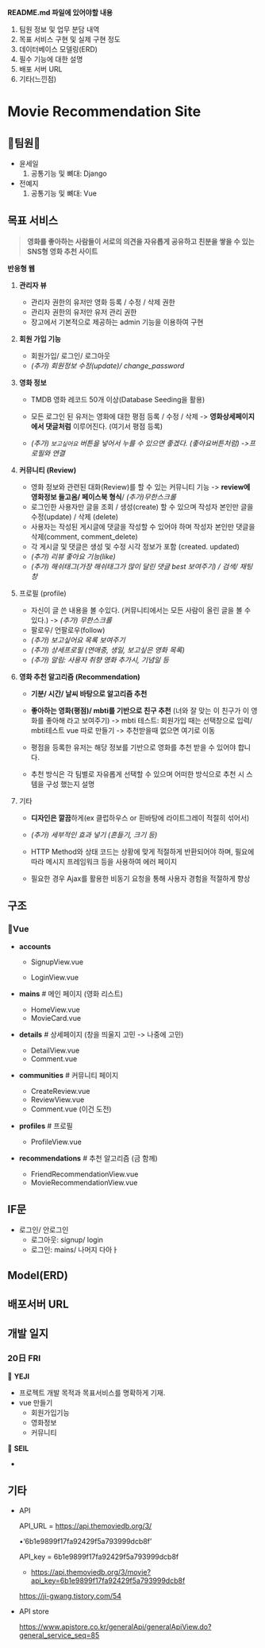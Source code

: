 **README.md 파일에 있어야할 내용**

1. 팀원 정보 및 업무 분담 내역
2. 목표 서비스 구현 및 실제 구현 정도
3. 데이터베이스 모델링(ERD)
4. 필수 기능에 대한 설명
5. 배포 서버 URL
6. 기타(느낀점)

# Movie Recommendation Site

## 👩팀원🧑

- 윤세일
  1. 공통기능 및 뼈대: Django
- 전예지
  1. 공통기능 및 뼈대: Vue

## 목표 서비스

> **영화를 좋아하는 사람들이 서로의 의견을 자유롭게 공유하고 친분을 쌓을 수 있는 SNS형 영화 추천 사이트**

**반응형 웹**

1. **관리자 뷰**
   
   - 관리자 권한의 유저만 영화 등록 / 수정 / 삭제 권한
   - 관리자 권한의 유저만 유저 관리 권한
   - 장고에서 기본적으로 제공하는 admin 기능을 이용하여 구현
   
2. **회원 가입 기능**

   - 회원가입/ 로그인/ 로그아웃
   - *(추가) 회원정보 수정(update)/ change_password*

3. **영화 정보**

   - TMDB 영화 레코드 50개 이상(Database Seeding을 활용)
   - 모든 로그인 된 유저는 영화에 대한 평점 등록 / 수정 / 삭제 
     -> **영화상세페이지에서 댓글처럼** 이루어진다. (여기서  평점 등록)

   - *(추가) `보고싶어요` 버튼을 넣어서 누를 수 있으면 좋겠다. (좋아요버튼처럼) ->프로필와 연결*

4. **커뮤니티 (Review)**

   - 영화 정보와 관련된 대화(Review)를 할 수 있는 커뮤니티 기능 -> **review에 영화정보 들고옴/ 페이스북 형식**/ *(추가)무한스크롤*
   - 로그인한 사용자만 글을 조회 / 생성(create) 할 수 있으며 작성자 본인만 글을 수정(update) / 삭제 (delete)
   - 사용자는 작성된 게시글에 댓글을 작성할 수 있어야 하며 작성자 본인만 댓글을 삭제(comment, comment_delete)
   - 각 게시글 및 댓글은 생성 및 수정 시각 정보가 포함 (created. updated)
   - *(추가) 리뷰 좋아요 기능(like)*
   - *(추가) 해쉬태그(가장 해쉬태그가 많이 달린 댓글 best 보여주기) / 검색/ 채팅창*

5. 프로필 (profile)

   - 자신이 글 쓴 내용을 볼 수있다. (커뮤니티에서는 모든 사람이 올린 글을 볼 수 있다.) -> *(추가) 무한스크롤*
   - 팔로우/ 언팔로우(follow)
   - *(추가) 보고싶어요 목록 보여주기*
   - *(추가) 상세프로필 (연애중, 생일, 보고싶은 영화 목록)*
   - *(추가) 알림: 사용자 취향 영화 추가시, 기념일 등*

6. **영화 추천 알고리즘 (Recommendation)**

   - **기분/ 시간/ 날씨 바탕으로 알고리즘 추천**

   - **좋아하는 영화(평점)/ mbti를 기반으로 친구 추천** (너와 잘 맞는 이 친구가 이 영화를 좋아해 라고 보여주기)
     -> mbti 테스트: 회원가입 때는 선택창으로 입력/ mbti테스트 vue 따로 만들기 -> 추천받을때 없으면 여기로 이동

   - 평점을 등록한 유저는 해당 정보를 기반으로 영화를 추천 받을 수 있어야 합니다.
   - 추천 방식은 각 팀별로 자유롭게 선택할 수 있으며 어떠한 방식으로 추천 시 스템을 구성 했는지 설명

7. 기타

   - **디자인은 깔끔**하게(ex 클럽하우스 or 흰바탕에 라이트그레이 적절히 섞어서)
   - *(추가) 세부적인 효과 넣기 (흔들기, 크기 등)*

   - HTTP Method와 상태 코드는 상황에 맞게 적절하게 반환되어야 하며, 필요에 따라 메시지 프레임워크 등을 사용하여 에러 페이지
   - 필요한 경우 Ajax를 활용한 비동기 요청을 통해 사용자 경험을 적절하게 향상



## 구조

### 👻Vue

- **accounts**

  - SignupView.vue

  - LoginView.vue

- **mains**  # 메인 페이지 (영화 리스트)

  - HomeView.vue
  - MovieCard.vue

- **details**  # 상세페이지 (창을 띄울지 고민 -> 나중에 고민)

  - DetailView.vue
  - Comment.vue

- **communities**  # 커뮤니티 페이지

  - CreateReview.vue
  - ReviewView.vue
  - Comment.vue (이건 도전)

- **profiles**  # 프로필

  - ProfileView.vue

- **recommendations**  # 추천 알고리즘 (금 함께)

  - FriendRecommendationView.vue
  - MovieRecommendationView.vue

## IF문

- 로그인/ 안로그인
  - 로그아웃: signup/ login
  - 로그인: mains/ 나머지 다아ㅏ

## Model(ERD)



## 배포서버 URL



## 개발 일지

### 20日 FRI

👧 **YEJI**

- 프로젝트 개발 목적과 목표서비스를 명확하게 기재.
- vue 만들기
  - 회원가입기능
  - 영화정보
  - 커뮤니티

👦 **SEIL**

- 



## 기타

- API

  API_URL = https://api.themoviedb.org/3/

  •‘6b1e9899f17fa92429f5a793999dcb8f’

  API_key = 6b1e9899f17fa92429f5a793999dcb8f

  - https://api.themoviedb.org/3/movie?api_key=6b1e9899f17fa92429f5a793999dcb8f

  https://ji-gwang.tistory.com/54

- API store

  https://www.apistore.co.kr/generalApi/generalApiView.do?general_service_seq=85

